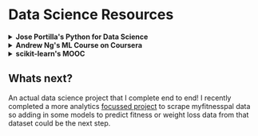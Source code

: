# Data Science Resources

<details>
<summary><b>Jose Portilla's Python for Data Science</b></summary>

[Udemy: Python for Data Science and Machine Learning Bootcamp](https://www.udemy.com/course/python-for-data-science-and-machine-learning-bootcamp/)

After learning the basics of python, I jumped into this data science course since it felt like the "natural progression" - going back I would've definitely built something using the skills I already had.

Nevertheless I learnt some really useful skills that helped me massively at work - I had already automated everything in VBA but python was much nicer to work with and I could work a lot faster with the libraries I learnt in this course.

What I learnt:

- Pandas, numpy
- Data viz: Matplotlib, Seaborn, Plotly
- Machine Learning basics

</details>

<details>
<summary><b>Andrew Ng's ML Course on Coursera</b></summary>

[Coursera: Python for Data Science and Machine Learning Bootcamp](https://www.coursera.org/learn/machine-learning)

This is one of the most enjoyable courses I've done so far, Andrew's teaching style is famously awesome. I used Octave to complete the exercises and although I didn't pay for the certificate (yet), all the exercises I submitted can be [found here](https://github.com/ismailmo1/ml_ng)

The best part of the course was how the maths wasn't glossed over too much and also how "raw" the code felt, I was actually implementing the vectorised functions for gradient descent, adding regularisation terms in manually and seeing the impact on the model. I hated that the course was in Octave at the start but I really appreciated it later on.

Some of the Stuff I learnt:

- Linear Algebra for ML
- Regularisation
- Dimensionality Reduction
- Practical ML Advice: tradeoffs, system design
- Neural Networks

</details>

<details>
<summary><b>scikit-learn's MOOC</b></summary>

[Inria Foundation: Machine learning in Python with scikit-learn](https://www.fun-mooc.fr/fr/cours/machine-learning-python-scikit-learn/)

I felt like I understood the basic mechanics behind some of the models but I didn't feel comfortable with the tools and ecosystem of scikit-learn. Again I didn't take my own advice and jump into a project - but this course had just come out from the scikit-learn core developers and it was a great overview of the library. Coming back to python from octave made me appreciate how much functionality is packed into scikit-learn, no wonder its so popular with the data science community!

You can find all my notebooks from the [course here](https://github.com/ismailmo1/sklearn-mooc)

Some of the Stuff I learnt:

- Building pipelines in scikit-learn
- Hyperparameter tuning
- Cross validation methodology
- Model evaluation

</details>

## Whats next?

An actual data science project that I complete end to end! I recently completed a more analytics [focussed project](https://wrapped.ismailmo.com) to scrape myfitnesspal data so adding in some models to predict fitness or weight loss data from that dataset could be the next step.
